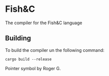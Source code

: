 # Fish&C
The compiler for the Fish&amp;C language

## Building
To build the compiler un the following command:
```
cargo build --release
```

Pointer symbol by Roger G.
